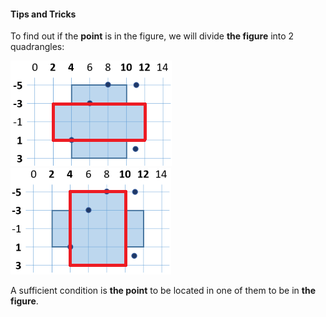 #### Tips and Tricks

To find out if the **point** is in the figure, we will divide **the figure** into 2 quadrangles:

![](/assets/chapter-8-1-images/04.Point-in-figure-02.png)
![](/assets/chapter-8-1-images/04.Point-in-figure-03.png)

A sufficient condition is **the point** to be located in one of them to be in **the figure**.
